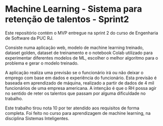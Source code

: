 # Machine Learning - Sistema para retenção de talentos - Sprint2

Este repositório contém o MVP entregue na sprint 2 do curso de Engenharia de Software da PUC RJ.

Consiste numa aplicação web, modelo de machine learning treinado, dataset golden, dataset de treinamento e o notebook Colab utilizado para experimentar diferentes modelos de ML, escolher o melhor algoritmo para o problema e gerar o modelo treinado.

A aplicação realiza uma previsão se o funcionário irá ou não deixar o emprego com base em dados e experiência do funcionário. Esta previsão é baseada em aprendizado de máquina, realizado a partir de dados de 4 mil funcionários de uma empresa americana. A intenção é que o RH possa agir no sentido de reter os talentos que passam por alguma dificuldade no trabalho.

Este trabalho tirou nota 10 por ter atendido aos requisitos de forma completa. Foi feito no curso para aprendizagem de machine learning, na disciplina Sistemas Inteligentes.
